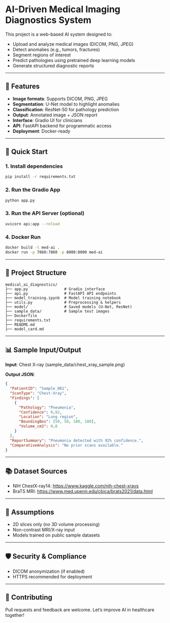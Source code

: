 # AI-Driven Medical Imaging Diagnostics System

This project is a web-based AI system designed to:
- Upload and analyze medical images (DICOM, PNG, JPEG)
- Detect anomalies (e.g., tumors, fractures)
- Segment regions of interest
- Predict pathologies using pretrained deep learning models
- Generate structured diagnostic reports

---

## 🔧 Features
- **Image formats**: Supports DICOM, PNG, JPEG
- **Segmentation**: U-Net model to highlight anomalies
- **Classification**: ResNet-50 for pathology prediction
- **Output**: Annotated image + JSON report
- **Interface**: Gradio UI for clinicians
- **API**: FastAPI backend for programmatic access
- **Deployment**: Docker-ready

---

## 🚀 Quick Start

### 1. Install dependencies
```bash
pip install -r requirements.txt
```

### 2. Run the Gradio App
```bash
python app.py
```

### 3. Run the API Server (optional)
```bash
uvicorn api:app --reload
```

### 4. Docker Run
```bash
docker build -t med-ai .
docker run -p 7860:7860 -p 8000:8000 med-ai
```

---

## 📂 Project Structure
```
medical_ai_diagnostics/
├── app.py                # Gradio interface
├── api.py                # FastAPI API endpoints
├── model_training.ipynb  # Model training notebook
├── utils.py              # Preprocessing & helpers
├── model/                # Saved models (U-Net, ResNet)
├── sample_data/          # Sample test images
├── Dockerfile
├── requirements.txt
├── README.md
├── model_card.md
```

---

## 📊 Sample Input/Output
**Input**: Chest X-ray (sample_data/chest_xray_sample.png)

**Output JSON**:
```json
{
  "PatientID": "Sample_001",
  "ScanType": "Chest-Xray",
  "Findings": [
    {
      "Pathology": "Pneumonia",
      "Confidence": 0.92,
      "Location": "Lung region",
      "BoundingBox": [50, 50, 180, 180],
      "Volume_cm3": 0.0
    }
  ],
  "ReportSummary": "Pneumonia detected with 92% confidence.",
  "ComparativeAnalysis": "No prior scans available."
}
```

---

## 📚 Dataset Sources
- NIH ChestX-ray14: https://www.kaggle.com/nih-chest-xrays
- BraTS MRI: https://www.med.upenn.edu/cbica/brats2021/data.html

---

## 📌 Assumptions
- 2D slices only (no 3D volume processing)
- Non-contrast MRI/X-ray input
- Models trained on public sample datasets

---

## 🛡️ Security & Compliance
- DICOM anonymization (if enabled)
- HTTPS recommended for deployment

---

## 🤝 Contributing
Pull requests and feedback are welcome. Let’s improve AI in healthcare together!
